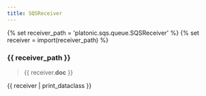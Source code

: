 ```yaml
---
title: SQSReceiver
---
```


{% set receiver_path = 'platonic.sqs.queue.SQSReceiver' %}
{% set receiver = import(receiver_path) %}

### {{ receiver_path }}

> {{ receiver.__doc__ }}

{{ receiver | print_dataclass }}
